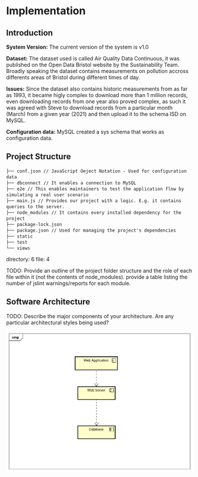 # Implementation

## Introduction
**System Version:** The current version of the system is v1.0

**Dataset:** The dataset used is called Air Quality Data Continuous, it was published on the Open Data Bristol website by the Sustainability Team.  Broadly speaking the dataset contains measurements on pollution accross differents areas of Bristol during different times of day.

**Issues:** Since the dataset also contains historic measurements from as far as 1993, it became higly complex to download more than 1 million records, even downloading records from one year also proved complex, as such it was agreed with Steve to download records from a particular month (March) from a given year (2021) and then upload it to the schema ISD on MySQL. 

**Configuration data:** MySQL created a sys schema that works as configuration data.

## Project Structure

```
├── conf.json // JavaScript Oeject Notation - Used for configuration data
├── dbconnect // It enables a connection to MySQL
├── e2e // This enables maintainers to test the application flow by simulating a real user scenario
├── main.js // Provides our project with a logic. E.g. it contains queries to the server. 
├── node_modules // It contains every installed dependency for the project
├── package-lock.json
├── package.json // Used for managing the project's dependencies
├── static
├── test
└── views
```

directory: 6 file: 4

TODO: Provide an outline of the project folder structure and the role of each file within it (not the contents of node_modules).
provide a table listing the number of jslint warnings/reports for each module.

## Software Architecture
TODO: Describe the major components of your architecture. Are any particular architectural styles being used?

![Insert your component Diagram here](images/component.png)
